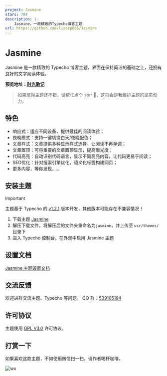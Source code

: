 ```yaml
---
project: Jasmine
stars: 784
description: |-
    Jasmine，一款精致的Typecho博客主题
url: https://github.com/liaocp666/Jasmine
---
```


# Jasmine

Jasmine 是一款精致的 Typecho 博客主题，界面在保持简洁的基础之上，还拥有良好的文字阅读体验。

**预览地址：[时光散记](https://www.sanji.one/)**

> 如果觉得主题还不错，请帮忙点个 star 🌟，这将会是我维护主题的坚实动力。


## 特色

* 响应式：适应不同设备，提供最佳的阅读体验；
* 夜晚模式：支持一键切换白天/夜晚配色；
* 文章样式：文章提供多种显示样式选择，让阅读不再单调；
* 文章置顶：可将重要的文章置顶显示，提高曝光度；
* 代码高亮：自动识别代码语言，显示不同高亮内容，让代码更易于阅读；
* SEO优化：针对搜索引擎优化，语义化标签构建网页；
* 更多内容，等你发现……

## 安装主题

> [!IMPORTANT]  
> 主题基于 Typecho 的 [v1.2.1](https://github.com/typecho/typecho/releases/tag/v1.2.1) 版本开发，其他版本可能存在不兼容情况！

1. 下载主题 [Jasmine](https://github.com/liaocp666/Jasmine/archive/refs/heads/main.zip)
2. 解压下载文件，将解压后的文件夹重命名为`jasmine`，并上传至 `usr/themes/` 目录下
3. 进入 Typecho 控制台，在外观中启用 Jasmine 主题

## 设置文档

[Jasmine 主题设置文档](https://gitee.com/LiaoChunping/Jasmine/wikis/Home)

## 交流反馈

欢迎进群交流主题、Typecho 等问题。 QQ 群：[539165194](https://qm.qq.com/cgi-bin/qm/qr?k=oXM0EmLxXmgKfE1UDRlBY-g7Rkrx30oL&jump_from=webapi&authKey=uQdwWraveNKYBm/BQs88WXkNagEUr9tCkf/gbdQ9FasOviKYVhUd/wUME0q0AtnI)

## 许可协议

主题使用 [GPL V3.0](https://github.com/liaocp666/theme-jasmine/blob/main/LICENSE) 许可协议。

## 打赏一下

如果喜欢这款主题，不如使用微信扫一扫，请作者喝杯咖啡。

![wx](https://user-images.githubusercontent.com/27202776/227807562-5340971b-a292-4c70-afbb-1a7d242e46db.jpg)

